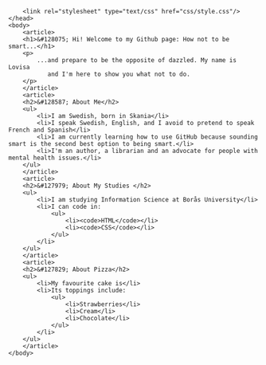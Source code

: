<?xml version="1.0" encoding="UTF-8"?>
<!DOCTYPE html>
<html xmlns="http://www.w3.org/1999/xhtml">
    <head>
        
        <link rel="stylesheet" type="text/css" href="css/style.css"/>
    </head>
    <body>
        <article>
        <h1>&#128075; Hi! Welcome to my Github page: How not to be smart...</h1>
        <p>
            ...and prepare to be the opposite of dazzled. My name is Lovisa
               and I'm here to show you what not to do. 
        </p>
        </article>
        <article>
        <h2>&#128587; About Me</h2>
        <ul>
            <li>I am Swedish, born in Skania</li>
            <li>I speak Swedish, English, and I avoid to pretend to speak French and Spanish</li>
            <li>I am currently learning how to use GitHub because sounding smart is the second best option to being smart.</li>
            <li>I'm an author, a librarian and an advocate for people with mental health issues.</li>
        </ul>
        </article>
        <article>
        <h2>&#127979; About My Studies </h2>
        <ul>
            <li>I am studying Information Science at Borås University</li>
            <li>I can code in:
                <ul>
                    <li><code>HTML</code></li>
                    <li><code>CSS</code></li>
                </ul>
            </li>
        </ul>
        </article>
        <article>
        <h2>&#127829; About Pizza</h2>
        <ul>
            <li>My favourite cake is</li>
            <li>Its toppings include:
                <ul>
                    <li>Strawberries</li>
                    <li>Cream</li>
                    <li>Chocolate</li>
                </ul>
            </li>
        </ul>
        </article>
    </body>
</html>
